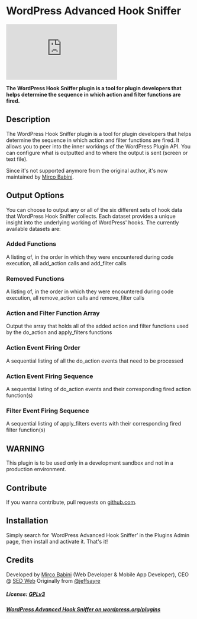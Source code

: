 # WordPress Advanced Hook Sniffer

![WordPress Advanced Hook Sniffer plugin by Mirco Babini](http://sed-web.com/pi.php?n=hook-sniffer "WordPress Advanced Hook Sniffer plugin for WordPress by Mirco Babini")

**The WordPress Hook Sniffer plugin is a tool for plugin developers that helps determine the sequence in which action and filter functions are fired.**

## Description
The WordPress Hook Sniffer plugin is a tool for plugin developers that helps determine the sequence in which action and filter functions are fired. It allows you to peer into the inner workings of the WordPress Plugin API. You can configure what is outputted and to where the output is sent (screen or text file).

Since it's not supported anymore from the original author, it's now maintained by [Mirco Babini](http://www.mircobabini.com/).

## Output Options
You can choose to output any or all of the six different sets of hook data that WordPress Hook Sniffer collects. Each dataset provides a unique insight into the underlying working of WordPress' hooks. The currently available datasets are:

### Added Functions
A listing of, in the order in which they were encountered during code execution, all add_action calls and add_filter calls

### Removed Functions
A listing of, in the order in which they were encountered during code execution, all remove_action calls and remove_filter calls

### Action and Filter Function Array
Output the array that holds all of the added action and filter functions used by the do_action and apply_filters functions

### Action Event Firing Order
A sequential listing of all the do_action events that need to be processed

### Action Event Firing Sequence
A sequential listing of do_action events and their corresponding fired action function(s)

### Filter Event Firing Sequence
A sequential listing of apply_filters events with their corresponding fired filter  function(s)


## WARNING
This plugin is to be used only in a development sandbox and not in a production environment.

## Contribute
If you wanna contribute, pull requests on [github.com](https://github.com/mircobabini/wp-hook-sniffer/pulls).

## Installation

Simply search for ‘WordPress Advanced Hook Sniffer’ in the Plugins Admin page, then install and activate it. That's it!

## Credits

Developed by [Mirco Babini](http://www.mircobabini.com/donate) (Web Developer & Mobile App Developer), CEO @ [SED Web](http://www.sedweb.it)
Originally from [@jeffsayre](http://twitter.com/jeffsayre)

##### License: [GPLv3](http://www.gnu.org/licenses/gpl.html)
##### [WordPress Advanced Hook Sniffer on wordpress.org/plugins](http://wordpress.org/plugins/hook-sniffer/)
